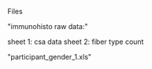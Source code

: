 Files

"immunohisto raw data:"

sheet 1: csa data
sheet 2: fiber type count





"participant_gender_1.xls"

